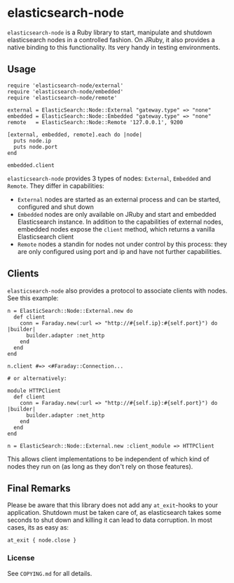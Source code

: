 # elasticsearch-node

`elasticsearch-node` is a Ruby library to start, manipulate and shutdown elasticsearch nodes in a controlled fashion. On JRuby, it also provides a native binding to this functionality. Its very handy in testing environments.

## Usage

```
require 'elasticsearch-node/external'
require 'elasticsearch-node/embedded'
require 'elasticsearch-node/remote'

external = ElasticSearch::Node::External "gateway.type" => "none"
embedded = ElasticSearch::Node::Embedded "gateway.type" => "none"
remote   = ElasticSearch::Node::Remote '127.0.0.1', 9200

[external, embedded, remote].each do |node|
  puts node.ip
  puts node.port
end

embedded.client
```

`elasticsearch-node` provides 3 types of nodes: `External`, `Embedded` and `Remote`. They differ in capabilities:

* `External` nodes are started as an external process and can be started, configured and shut down
* `Embedded` nodes are only available on JRuby and start and embedded Elasticsearch instance. In addition to the capabilities of external nodes, embedded nodes expose the `client` method, which returns a vanilla Elasticsearch client
* `Remote` nodes a standin for nodes not under control by this process: they are only configured using port and ip and have not further capabilities.

## Clients

`elasticsearch-node` also provides a protocol to associate clients with nodes. See this example:

```
n = ElasticSearch::Node::External.new do
  def client
    conn = Faraday.new(:url => "http://#{self.ip}:#{self.port}") do |builder|
      builder.adapter :net_http
    end
  end
end

n.client #=> <#Faraday::Connection...

# or alternatively:

module HTTPClient
  def client
    conn = Faraday.new(:url => "http://#{self.ip}:#{self.port}") do |builder|
      builder.adapter :net_http
    end
  end
end

n = ElasticSearch::Node::External.new :client_module => HTTPClient
```

This allows client implementations to be independent of which kind of nodes they run on (as long as they don't rely on those features).

## Final Remarks

Please be aware that this library does not add any `at_exit`-hooks to your application. Shutdown must be taken care of, as elasticsearch takes some seconds to shut down and killing it can lead to data corruption. In most cases, its as easy as:

    at_exit { node.close }

### License

See `COPYING.md` for all details.